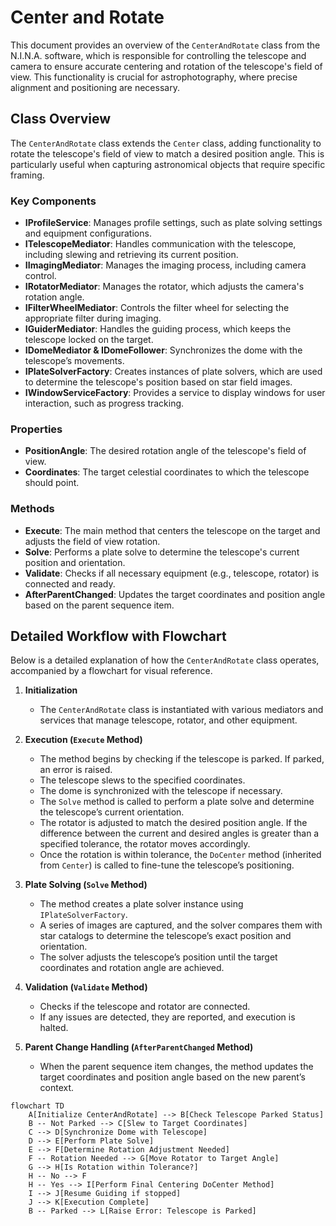 # Center and Rotate

This document provides an overview of the `CenterAndRotate` class from the N.I.N.A. software, which is responsible for controlling the telescope and camera to ensure accurate centering and rotation of the telescope's field of view. This functionality is crucial for astrophotography, where precise alignment and positioning are necessary.

## Class Overview

The `CenterAndRotate` class extends the `Center` class, adding functionality to rotate the telescope's field of view to match a desired position angle. This is particularly useful when capturing astronomical objects that require specific framing.

### Key Components

- **IProfileService**: Manages profile settings, such as plate solving settings and equipment configurations.
- **ITelescopeMediator**: Handles communication with the telescope, including slewing and retrieving its current position.
- **IImagingMediator**: Manages the imaging process, including camera control.
- **IRotatorMediator**: Manages the rotator, which adjusts the camera's rotation angle.
- **IFilterWheelMediator**: Controls the filter wheel for selecting the appropriate filter during imaging.
- **IGuiderMediator**: Handles the guiding process, which keeps the telescope locked on the target.
- **IDomeMediator & IDomeFollower**: Synchronizes the dome with the telescope’s movements.
- **IPlateSolverFactory**: Creates instances of plate solvers, which are used to determine the telescope's position based on star field images.
- **IWindowServiceFactory**: Provides a service to display windows for user interaction, such as progress tracking.

### Properties

- **PositionAngle**: The desired rotation angle of the telescope's field of view.
- **Coordinates**: The target celestial coordinates to which the telescope should point.

### Methods

- **Execute**: The main method that centers the telescope on the target and adjusts the field of view rotation.
- **Solve**: Performs a plate solve to determine the telescope's current position and orientation.
- **Validate**: Checks if all necessary equipment (e.g., telescope, rotator) is connected and ready.
- **AfterParentChanged**: Updates the target coordinates and position angle based on the parent sequence item.

## Detailed Workflow with Flowchart

Below is a detailed explanation of how the `CenterAndRotate` class operates, accompanied by a flowchart for visual reference.

1. **Initialization**

   - The `CenterAndRotate` class is instantiated with various mediators and services that manage telescope, rotator, and other equipment.

2. **Execution (`Execute` Method)**

   - The method begins by checking if the telescope is parked. If parked, an error is raised.
   - The telescope slews to the specified coordinates.
   - The dome is synchronized with the telescope if necessary.
   - The `Solve` method is called to perform a plate solve and determine the telescope’s current orientation.
   - The rotator is adjusted to match the desired position angle. If the difference between the current and desired angles is greater than a specified tolerance, the rotator moves accordingly.
   - Once the rotation is within tolerance, the `DoCenter` method (inherited from `Center`) is called to fine-tune the telescope’s positioning.

3. **Plate Solving (`Solve` Method)**

   - The method creates a plate solver instance using `IPlateSolverFactory`.
   - A series of images are captured, and the solver compares them with star catalogs to determine the telescope’s exact position and orientation.
   - The solver adjusts the telescope’s position until the target coordinates and rotation angle are achieved.

4. **Validation (`Validate` Method)**

   - Checks if the telescope and rotator are connected.
   - If any issues are detected, they are reported, and execution is halted.

5. **Parent Change Handling (`AfterParentChanged` Method)**
   - When the parent sequence item changes, the method updates the target coordinates and position angle based on the new parent’s context.

```mermaid
flowchart TD
    A[Initialize CenterAndRotate] --> B[Check Telescope Parked Status]
    B -- Not Parked --> C[Slew to Target Coordinates]
    C --> D[Synchronize Dome with Telescope]
    D --> E[Perform Plate Solve]
    E --> F[Determine Rotation Adjustment Needed]
    F -- Rotation Needed --> G[Move Rotator to Target Angle]
    G --> H[Is Rotation within Tolerance?]
    H -- No --> F
    H -- Yes --> I[Perform Final Centering DoCenter Method]
    I --> J[Resume Guiding if stopped]
    J --> K[Execution Complete]
    B -- Parked --> L[Raise Error: Telescope is Parked]
```

